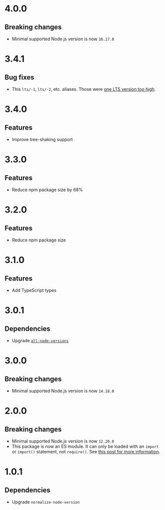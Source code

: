 # 4.0.0

## Breaking changes

- Minimal supported Node.js version is now `16.17.0`

# 3.4.1

## Bug fixes

- This `lts/-1`, `lts/-2`, etc. aliases. Those were
  [one LTS version too high](https://github.com/ehmicky/node-version-alias/issues/8).

# 3.4.0

## Features

- Improve tree-shaking support

# 3.3.0

## Features

- Reduce npm package size by 68%

# 3.2.0

## Features

- Reduce npm package size

# 3.1.0

## Features

- Add TypeScript types

# 3.0.1

## Dependencies

- Upgrade [`all-node-versions`](https://github.com/ehmicky/all-node-versions)

# 3.0.0

## Breaking changes

- Minimal supported Node.js version is now `14.18.0`

# 2.0.0

## Breaking changes

- Minimal supported Node.js version is now `12.20.0`
- This package is now an ES module. It can only be loaded with an `import` or
  `import()` statement, not `require()`. See
  [this post for more information](https://gist.github.com/sindresorhus/a39789f98801d908bbc7ff3ecc99d99c).

# 1.0.1

## Dependencies

- Upgrade `normalize-node-version`
